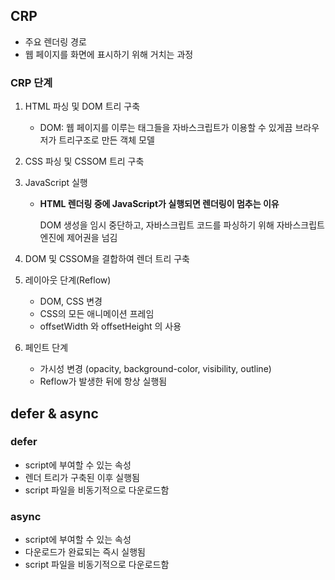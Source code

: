 ## CRP

- 주요 렌더링 경로
- 웹 페이지를 화면에 표시하기 위해 거치는 과정

### CRP 단계

1. HTML 파싱 및 DOM 트리 구축
    - DOM: 웹 페이지를 이루는 태그들을 자바스크립트가 이용할 수 있게끔 브라우저가 트리구조로 만든 객체 모델
2. CSS 파싱 및 CSSOM 트리 구축
3. JavaScript 실행
    - **HTML 렌더링 중에 JavaScript가 실행되면 렌더링이 멈추는 이유**
        
        DOM 생성을 임시 중단하고, 자바스크립트 코드를 파싱하기 위해 자바스크립트 엔진에 제어권을 넘김
        
4. DOM 및 CSSOM을 결합하여 렌더 트리 구축
5. 레이아웃 단계(Reflow)
    - DOM, CSS 변경
    - CSS의 모든 애니메이션 프레임
    - offsetWidth 와 offsetHeight 의 사용
6. 페인트 단계
    - 가시성 변경 (opacity, background-color, visibility, outline)
    - Reflow가 발생한 뒤에 항상 실행됨

## defer & async
### defer
- script에 부여할 수 있는 속성
- 렌더 트리가 구축된 이후 실행됨
- script 파일을 비동기적으로 다운로드함

### async
- script에 부여할 수 있는 속성
- 다운로드가 완료되는 즉시 실행됨
- script 파일을 비동기적으로 다운로드함